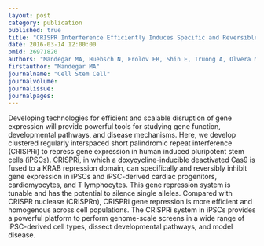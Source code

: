 ```yaml
---
layout: post
category: publication
published: true
title: "CRISPR Interference Efficiently Induces Specific and Reversible Gene Silencing in Human iPSCs."
date: 2016-03-14 12:00:00
pmid: 26971820
authors: "Mandegar MA, Huebsch N, Frolov EB, Shin E, Truong A, Olvera MP, Chan AH, Miyaoka Y, Holmes K, Spencer CI, Judge LM, Gordon DE, Eskildsen TV, Villalta JE, Horlbeck MA, Gilbert LA, Krogan NJ, Sheikh SP, Weissman JS, Qi LS, So PL, Conklin BR"
firstauthor: "Mandegar MA"
journalname: "Cell Stem Cell"
journalvolume: 
journalissue: 
journalpages: 
---
```


Developing technologies for efficient and scalable disruption of gene expression will provide powerful tools for studying gene function, developmental pathways, and disease mechanisms. Here, we develop clustered regularly interspaced short palindromic repeat interference (CRISPRi) to repress gene expression in human induced pluripotent stem cells (iPSCs). CRISPRi, in which a doxycycline-inducible deactivated Cas9 is fused to a KRAB repression domain, can specifically and reversibly inhibit gene expression in iPSCs and iPSC-derived cardiac progenitors, cardiomyocytes, and T lymphocytes. This gene repression system is tunable and has the potential to silence single alleles. Compared with CRISPR nuclease (CRISPRn), CRISPRi gene repression is more efficient and homogenous across cell populations. The CRISPRi system in iPSCs provides a powerful platform to perform genome-scale screens in a wide range of iPSC-derived cell types, dissect developmental pathways, and model disease.

